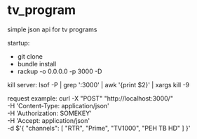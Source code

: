 # tv_program
simple json api for tv programs

startup:
  - git clone
  - bundle install
  - rackup -o 0.0.0.0 -p 3000 -D

kill server:
  lsof -P | grep ':3000' | awk '{print $2}' | xargs kill -9

request example:
  curl -X "POST" "http://localhost:3000/" \
       -H 'Content-Type: application/json' \
       -H 'Authorization: SOMEKEY' \
       -H 'Accept: application/json' \
       -d $'{
    "channels": [
      "RTR",
      "Prime",
      "TV1000",
      "РЕН ТВ HD"
    ]
  }'
